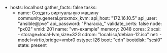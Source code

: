 - hosts: localhost
  gather_facts: false
  tasks:
    - name: Создать виртуальную машину
      community.general.proxmox_kvm:
        api_host: "172.16.10.5"
        api_user: "ansible@pve"
        api_password: "Pharacia_"
        validate_certs: false
        node: "px02"
        vmid: 201
        name: "vm-example"
        memory: 2048
        cores: 2
        scsi:
          - storage=local-lvm,size=32G
        cdrom: "local:iso/debian-12.iso"
        net:
          - model=virtio,bridge=vmbr0
        ostype: l26
        boot: "cdn"
        bootdisk: "scsi0"
        state: present
